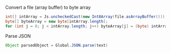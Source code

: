 
Convert a file (array buffer) to byte array
```java
int[] intArray = Js.uncheckedCast(new Int8Array(file.asArrayBuffer()));
byte[] byteArray = new byte[intArray.length];
for (int j = 0; j < intArray.length; j++) byteArray[j] = (byte) intArray[j];
```

Parse JSON
```java
Object parsedObject = Global.JSON.parse(text)
```
